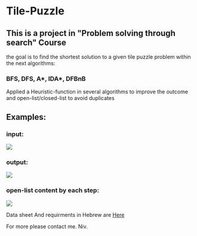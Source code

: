 # Tile-Puzzle

## This is a project in "Problem solving through search" Course

the goal is to find the shortest solution to a given tile puzzle problem within the next algorithms:

### BFS, DFS, A*, IDA*, DFBnB

Applied a Heuristic-function in several algorithms to improve the outcome and open-list/closed-list to avoid duplicates

## Examples: 

### input: 

![](https://i.imgur.com/wEgaaII.png)

### output: 

![](https://i.imgur.com/lfJwP1B.png)

### open-list content by each step:

![](https://i.imgur.com/CFqJxqP.png)

Data sheet And requirments in Hebrew are [Here](https://smallpdf.com/shared#st=a1f9b4a8-7498-4265-849b-e1ee114d442d&fn=ex1_2020.pdf&ct=1601905276541&tl=share-document&rf=link)

For more please contact me.
Niv.

